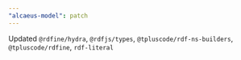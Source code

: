 ```yaml
---
"alcaeus-model": patch
---
```


Updated `@rdfine/hydra`, `@rdfjs/types`, `@tpluscode/rdf-ns-builders`, `@tpluscode/rdfine`, `rdf-literal`
